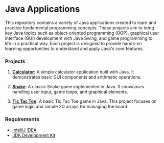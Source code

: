 # Java Applications
This repository contains a variety of Java applications created to learn and practice fundamental programming concepts. These projects aim to bring key Java topics such as object-oriented programming (OOP), graphical user interface (GUI) development with Java Swing, and game programming to life in a practical way. Each project is designed to provide hands-on learning opportunities to understand and apply Java's core features.

### Projects
1. **[Calculator](./calculator):** A simple calculator application built with Java. It demonstrates basic GUI components and arithmetic operations.

2. **[Snake](./snake-game):** A classic Snake game implemented in Java. It showcases handling user input, game loops, and graphical elements.

3. **[Tic Tac Toe](./tic-tac-toe):** A basic Tic Tac Toe game in Java. This project focuses on game logic and simple 2D arrays for managing the board.

### Requirements
- [IntelliJ IDEA](https://www.jetbrains.com/idea/)
- [JDK Development Kit](https://www.oracle.com/tr/java/technologies/downloads/)